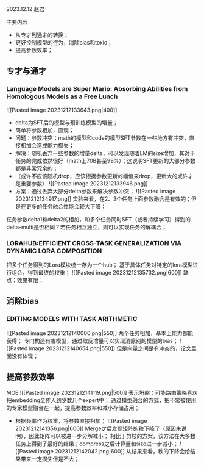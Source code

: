 2023.12.12 赵君

主要内容
- 从专才到通才的转换；
- 更好控制模型的行为，消除bias和toxic；
- 提高参数效率；

## 专才与通才
### Language Models are Super Mario: Absorbing Abilities from Homologous Models as a Free Lunch
![[Pasted image 20231212133643.png|400]]
- delta为SFT后的模型与预训练模型的增量；
- 简单将参数相加，直观；
- 问题：参数冲突；math的模型和code的模型SFT参数在一些地方有冲突，直接相加会造成能力损失；
- 解决：随机丢弃一些参数的增量delta，可以发现随着LM的size增加，其对于任务的完成依然很好（math上70B甚至99%）；这说明SFT更新的大部分参数都是非常冗余的；
- （或许不应该随机drop，应该根据参数更新的幅值来drop，更新大的或许才是重要参数）
![[Pasted image 20231212133946.png]]
- 方案：通过丢弃大部分delta参数来解决参数冲突；
![[Pasted image 20231212134917.png]]
实验来看，在2、3个任务上面参数融合是有效的；但是在更多的任务融合性能会较大下降；

任务参数delta1和delta2的相加，和多个任务同时SFT（或者持续学习）得到的delta-multi是否相同？若任务相互独立，则可以实现任务的解耦合；

### LORAHUB:EFFICIENT CROSS-TASK GENERALIZATION VIA DYNAMIC LORA COMPOSITION
把多个任务得到的Lora模块统一存为一个hub；
基于具体任务对特定的lora模型进行组合，得到最终的权重；
![[Pasted image 20231212135732.png|600]]
缺点：效果有限；

## 消除bias
### EDITING MODELS WITH TASK ARITHMETIC
![[Pasted image 20231212140000.png|550]]
两个任务相加，基本上能力都能获得；
专门构造有害模型，通过取反增量可以实现消除别的模型的bias；
![[Pasted image 20231212140654.png|550]]
但是向量之间是有冲突的，论文里面没有体现；

## 提高参数效率
MOE
![[Pasted image 20231212141119.png|500]]
表示坍缩：可能路由策略喜欢把embedding全传入到少数几个expert中；
通过模型融合的方式，把不常被使用的专家模型融合在一起，提高参数效率和减小存储占用；
- 根据频率作为权重，将参数直接相加；
![[Pasted image 20231212141356.png|600]]
Merge之后发现矩阵的秩下降了（原因未说明），因此矩阵可以被进一步分解减小；
相比于剪枝的方案，该方法在大多数任务上得到了最好的结果；compress之后计算量和size进一步减小；
![[Pasted image 20231212142042.png|600]]
从结果来看，秩的下降会给结果带来一定损失但是不大；